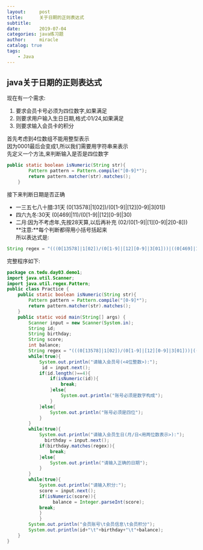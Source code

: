 ```yaml
---
layout:     post
title:      关于日期的正则表达式
subtitle:   
date:       2019-07-04
categories: java练习题
author:     miracle
catalog: true
tags:
    - Java
---
```

## java关于日期的正则表达式
现在有一个需求:
1. 要求会员卡号必须为四位数字,如果满足
2. 则要求用户输入生日日期,格式:01/24,如果满足
3. 则要求输入会员卡的积分

首先考虑到4位数组不能用整型表示  
因为0001最后会变成1,所以我们需要用字符串来表示  
先定义一个方法,来判断输入是否是四位数字
```java
public static boolean isNumeric(String str){
		Pattern pattern = Pattern.compile("[0-9]*");
		return pattern.matcher(str).matches();
	}
```
接下来判断日期是否正确  
* 一三五七八十腊:31天  		(0[13578]|1[02])/(0[1-9]|[12][0-9]|3[01]) 
* 四六九冬:30天  		  	(0[469]|11)/(0[1-9]|[12][0-9]|30)
* 二月:因为不考虑年,先按28天算,以后再补充        (02/(0[1-9]|[1][0-9]|2[0-8]))  
**注意:**每个判断都得用小括号括起来  
所以表达式是:
```java
String regex = "(((0[13578]|1[02])/(0[1-9]|[12][0-9]|3[01]))|((0[469]|11)/(0[1-9]|[12][0-9]|30))|(02/(0[1-9]|[1][0-9]|2[0-8])))";
```
完整程序如下:  
```java
package cn.tedu.day03.demo1;
import java.util.Scanner;
import java.util.regex.Pattern;
public class Practice {
	public static boolean isNumeric(String str){
		Pattern pattern = Pattern.compile("[0-9]*");
		return pattern.matcher(str).matches();
	}
	public static void main(String[] args) {
		Scanner input = new Scanner(System.in);
		String id;
		String birthday;
		String score;
		int balance;
		String regex = "(((0[13578]|1[02])/(0[1-9]|[12][0-9]|3[01]))|((0[469]|11)/(0[1-9]|[12][0-9]|30))|(02/(0[1-9]|[1][0-9]|2[0-8])))";
		while(true){
			System.out.println("请输入会员号(<4位整数>):");
			 id = input.next();
			if(id.length()==4){
				if(isNumeric(id)){
					break;
				}else{
					System.out.println("账号必须是数字构成");
				}
			}else{
				System.out.println("账号必须是四位");
			}
		}
		while(true){
			System.out.println("请输入会员生日(月/日<用两位数表示>):");
			  birthday = input.next();
			if(birthday.matches(regex)){
				break;
			}else{
				System.out.println("请输入正确的日期");
			}
		}
		while(true){
			System.out.println("请输入积分:");
			score = input.next();
			if(isNumeric(score)){
				 balance = Integer.parseInt(score);
			break;
			}
			}
		System.out.println("会员账号\t会员信息\t会员积分");
		System.out.println(id+"\t"+birthday+"\t"+balance);
	}
}
```
